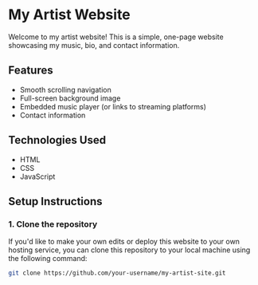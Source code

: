 # My Artist Website

Welcome to my artist website! This is a simple, one-page website showcasing my music, bio, and contact information.

## Features
- Smooth scrolling navigation
- Full-screen background image
- Embedded music player (or links to streaming platforms)
- Contact information

## Technologies Used
- HTML
- CSS
- JavaScript

## Setup Instructions

### 1. Clone the repository
If you'd like to make your own edits or deploy this website to your own hosting service, you can clone this repository to your local machine using the following command:

```bash
git clone https://github.com/your-username/my-artist-site.git
